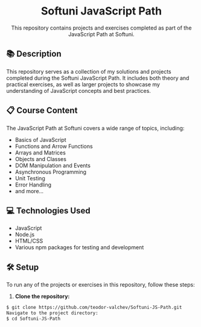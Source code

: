 <div align="center">
  <h1>Softuni JavaScript Path</h1>
  <p>This repository contains projects and exercises completed as part of the JavaScript Path at Softuni.</p>
</div>

## 📚 Description

This repository serves as a collection of my solutions and projects completed during the Softuni JavaScript Path. It includes both theory and practical exercises, as well as larger projects to showcase my understanding of JavaScript concepts and best practices.

## 📋 Course Content

The JavaScript Path at Softuni covers a wide range of topics, including:

- Basics of JavaScript
- Functions and Arrow Functions
- Arrays and Matrices
- Objects and Classes
- DOM Manipulation and Events
- Asynchronous Programming
- Unit Testing
- Error Handling
- and more...

## 💻 Technologies Used

- JavaScript
- Node.js
- HTML/CSS
- Various npm packages for testing and development

## 🛠️ Setup

To run any of the projects or exercises in this repository, follow these steps:

1. **Clone the repository:**

```bash
$ git clone https://github.com/teodor-valchev/Softuni-JS-Path.git
Navigate to the project directory:
$ cd Softuni-JS-Path
